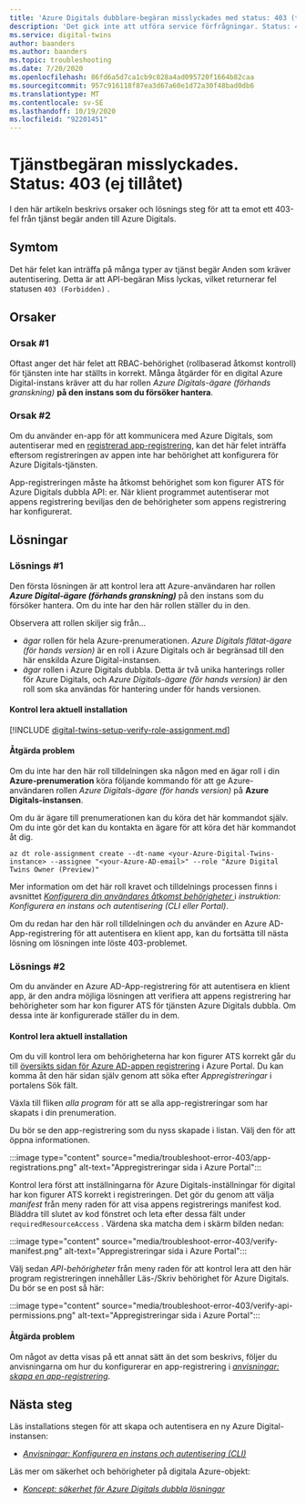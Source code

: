 ```yaml
---
title: 'Azure Digitals dubblare-begäran misslyckades med status: 403 (tillåts inte)'
description: 'Det gick inte att utföra service förfrågningar. Status: 403 (ej tillåtet) på Azure Digital-dubbla.'
ms.service: digital-twins
author: baanders
ms.author: baanders
ms.topic: troubleshooting
ms.date: 7/20/2020
ms.openlocfilehash: 86fd6a5d7ca1cb9c828a4ad095720f1664b82caa
ms.sourcegitcommit: 957c916118f87ea3d67a60e1d72a30f48bad0db6
ms.translationtype: MT
ms.contentlocale: sv-SE
ms.lasthandoff: 10/19/2020
ms.locfileid: "92201451"
---
```

# <a name="service-request-failed-status-403-forbidden"></a>Tjänstbegäran misslyckades. Status: 403 (ej tillåtet)

I den här artikeln beskrivs orsaker och lösnings steg för att ta emot ett 403-fel från tjänst begär anden till Azure Digitals. 

## <a name="symptoms"></a>Symtom

Det här felet kan inträffa på många typer av tjänst begär Anden som kräver autentisering. Detta är att API-begäran Miss lyckas, vilket returnerar fel statusen `403 (Forbidden)` .

## <a name="causes"></a>Orsaker

### <a name="cause-1"></a>Orsak #1

Oftast anger det här felet att RBAC-behörighet (rollbaserad åtkomst kontroll) för tjänsten inte har ställts in korrekt. Många åtgärder för en digital Azure Digital-instans kräver att du har rollen *Azure Digitals-ägare (förhands granskning)* **på den instans som du försöker hantera**. 

### <a name="cause-2"></a>Orsak #2

Om du använder en-app för att kommunicera med Azure Digitals, som autentiserar med en [registrerad app-registrering](how-to-create-app-registration.md), kan det här felet inträffa eftersom registreringen av appen inte har behörighet att konfigurera för Azure Digitals-tjänsten.

App-registreringen måste ha åtkomst behörighet som kon figurer ATS för Azure Digitals dubbla API: er. När klient programmet autentiserar mot appens registrering beviljas den de behörigheter som appens registrering har konfigurerat.

## <a name="solutions"></a>Lösningar

### <a name="solution-1"></a>Lösnings #1

Den första lösningen är att kontrol lera att Azure-användaren har rollen _**Azure Digital-ägare (förhands granskning)**_ på den instans som du försöker hantera. Om du inte har den här rollen ställer du in den.

Observera att rollen skiljer sig från...
* *ägar* rollen för hela Azure-prenumerationen. *Azure Digitals flätat-ägare (för hands version)* är en roll i Azure Digitals och är begränsad till den här enskilda Azure Digital-instansen.
* *ägar* rollen i Azure Digitals dubbla. Detta är två unika hanterings roller för Azure Digitals, och *Azure Digitals-ägare (för hands version)* är den roll som ska användas för hantering under för hands versionen.

#### <a name="check-current-setup"></a>Kontrol lera aktuell installation

[!INCLUDE [digital-twins-setup-verify-role-assignment.md](../../includes/digital-twins-setup-verify-role-assignment.md)]

#### <a name="fix-issues"></a>Åtgärda problem 

Om du inte har den här roll tilldelningen ska någon med en ägar roll i din **Azure-prenumeration** köra följande kommando för att ge Azure-användaren rollen *Azure Digitals-ägare (för hands version)* på **Azure Digitals-instansen**. 

Om du är ägare till prenumerationen kan du köra det här kommandot själv. Om du inte gör det kan du kontakta en ägare för att köra det här kommandot åt dig.

```azurecli
az dt role-assignment create --dt-name <your-Azure-Digital-Twins-instance> --assignee "<your-Azure-AD-email>" --role "Azure Digital Twins Owner (Preview)"
```

Mer information om det här roll kravet och tilldelnings processen finns i avsnittet [ *Konfigurera din användares åtkomst behörigheter* ](how-to-set-up-instance-CLI.md#set-up-user-access-permissions) i *instruktion: Konfigurera en instans och autentisering (CLI eller Portal)*.

Om du redan har den här roll tilldelningen *och* du använder en Azure AD-App-registrering för att autentisera en klient app, kan du fortsätta till nästa lösning om lösningen inte löste 403-problemet.

### <a name="solution-2"></a>Lösnings #2

Om du använder en Azure AD-App-registrering för att autentisera en klient app, är den andra möjliga lösningen att verifiera att appens registrering har behörigheter som har kon figurer ATS för tjänsten Azure Digitals dubbla. Om dessa inte är konfigurerade ställer du in dem.

#### <a name="check-current-setup"></a>Kontrol lera aktuell installation

Om du vill kontrol lera om behörigheterna har kon figurer ATS korrekt går du till [översikts sidan för Azure AD-appen registrering](https://portal.azure.com/#blade/Microsoft_AAD_IAM/ActiveDirectoryMenuBlade/RegisteredApps) i Azure Portal. Du kan komma åt den här sidan själv genom att söka efter *Appregistreringar* i portalens Sök fält.

Växla till fliken *alla program* för att se alla app-registreringar som har skapats i din prenumeration.

Du bör se den app-registrering som du nyss skapade i listan. Välj den för att öppna informationen.

:::image type="content" source="media/troubleshoot-error-403/app-registrations.png" alt-text="Appregistreringar sida i Azure Portal":::

Kontrol lera först att inställningarna för Azure Digitals-inställningar för digital har kon figurer ATS korrekt i registreringen. Det gör du genom att välja *manifest* från meny raden för att visa appens registrerings manifest kod. Bläddra till slutet av kod fönstret och leta efter dessa fält under `requiredResourceAccess` . Värdena ska matcha dem i skärm bilden nedan:

:::image type="content" source="media/troubleshoot-error-403/verify-manifest.png" alt-text="Appregistreringar sida i Azure Portal":::

Välj sedan *API-behörigheter* från meny raden för att kontrol lera att den här program registreringen innehåller Läs-/Skriv behörighet för Azure Digitals. Du bör se en post så här:

:::image type="content" source="media/troubleshoot-error-403/verify-api-permissions.png" alt-text="Appregistreringar sida i Azure Portal":::

#### <a name="fix-issues"></a>Åtgärda problem

Om något av detta visas på ett annat sätt än det som beskrivs, följer du anvisningarna om hur du konfigurerar en app-registrering i [*anvisningar: skapa en app-registrering*](how-to-create-app-registration.md).

## <a name="next-steps"></a>Nästa steg

Läs installations stegen för att skapa och autentisera en ny Azure Digital-instansen:
* [*Anvisningar: Konfigurera en instans och autentisering (CLI)*](how-to-set-up-instance-cli.md)

Läs mer om säkerhet och behörigheter på digitala Azure-objekt:
* [*Koncept: säkerhet för Azure Digitals dubbla lösningar*](concepts-security.md)